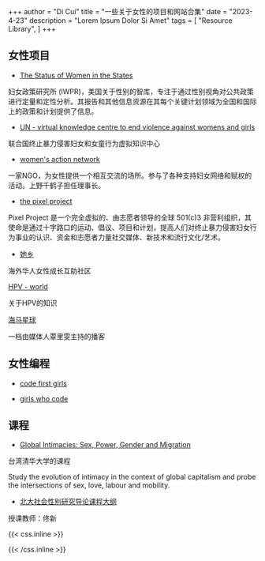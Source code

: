 +++
author = "Di Cui"
title = "一些关于女性的项目和网站合集"
date = "2023-4-23"
description = "Lorem Ipsum Dolor Si Amet"
tags = [
    "Resource Library",
]
+++


## 女性项目

- [The Status of Women in the States](https://statusofwomendata.org/)

妇女政策研究所 (IWPR)，美国关于性别的智库，专注于通过性别视角对公共政策进行定量和定性分析。其报告和其他信息资源在其每个关键计划领域为全国和国际上的政策和计划提供了信息。

- [UN - virtual knowledge centre to end violence against womens and girls](https://www.endvawnow.org/en/)

联合国终止暴力侵害妇女和女童行为虚拟知识中心

- [women's action network](https://wan.or.jp/article/show/9493#gsc.tab=0)

一家NGO，为女性提供一个相互交流的场所。参与了各种支持妇女网络和赋权的活动。上野千鹤子担任理事长。

- [the pixel project](https://www.thepixelproject.net/the-pixel-project-an-introduction/)

Pixel Project 是一个完全虚拟的、由志愿者领导的全球 501(c)3 非营利组织，其使命是通过十字路口的运动、倡议、项目和计划，提高人们对终止暴力侵害妇女行为事业的认识、资金和志愿者力量社交媒体、新技术和流行文化/艺术。

- [她乡](https://womenoverseas.com/login)

海外华人女性成长互助社区

[HPV - world](https://www.hpvworld.com/articles/interview-to-ea-joura/)

关于HPV的知识

[海马星球](https://seahorseplanet.net/2019/12/10/post-gallery-example/)

一档由媒体人覃里雯主持的播客


## 女性编程

- [code first girls]([https://codefirstgirls.com/courses/?dt_dapp=1](https://codefirstgirls.com/courses/?dt_dapp=1))

- [girls who code]([https://](https://girlswhocode.com/programs/code-at-home)[girls](https://girlswhocode.com/programs/code-at-home)[whocode.com/programs/code-at-home](https://girlswhocode.com/programs/code-at-home))


## 课程

- [Global Intimacies: Sex, Power, Gender and Migration](https://www.futurelearn.com/courses/global-intimacies-gender-power-and-mobilities)

台湾清华大学的课程 

Study the evolution of intimacy in the context of global capitalism and probe the intersections of sex, love, labour and mobility.


- [北大社会性别研究导论课程大纲](https://mp.weixin.qq.com/s/ehzdMCjuoPnTU1qcRTFT1A)

授课教师：佟新



{{< css.inline >}}

<style>
.canon { background: white; width: 100%; height: auto; }
</style>

{{< /css.inline >}}
